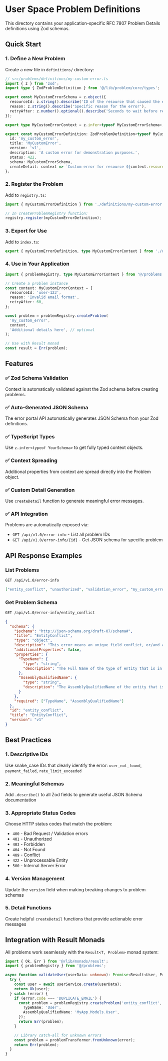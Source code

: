 # User Space Problem Definitions

This directory contains your application-specific RFC 7807 Problem Details definitions using Zod schemas.

## Quick Start

### 1. Define a New Problem

Create a new file in `definitions/` directory:

```typescript
// src/problems/definitions/my-custom-error.ts
import { z } from 'zod';
import type { ZodProblemDefinition } from '@/lib/problem/core/types';

export const MyCustomErrorSchema = z.object({
  resourceId: z.string().describe('ID of the resource that caused the error'),
  reason: z.string().describe('Specific reason for the error'),
  retryAfter: z.number().optional().describe('Seconds to wait before retrying'),
});

export type MyCustomErrorContext = z.infer<typeof MyCustomErrorSchema>;

export const myCustomErrorDefinition: ZodProblemDefinition<typeof MyCustomErrorSchema> = {
  id: 'my_custom_error',
  title: 'MyCustomError',
  version: 'v1',
  description: 'A custom error for demonstration purposes.',
  status: 422,
  schema: MyCustomErrorSchema,
  createDetail: context => `Custom error for resource ${context.resourceId}: ${context.reason}`,
};
```

### 2. Register the Problem

Add to `registry.ts`:

```typescript
import { myCustomErrorDefinition } from './definitions/my-custom-error';

// In createProblemRegistry function:
registry.register(myCustomErrorDefinition);
```

### 3. Export for Use

Add to `index.ts`:

```typescript
export { myCustomErrorDefinition, type MyCustomErrorContext } from './definitions/my-custom-error';
```

### 4. Use in Your Application

```typescript
import { problemRegistry, type MyCustomErrorContext } from '@/problems';

// Create a problem instance
const context: MyCustomErrorContext = {
  resourceId: 'user-123',
  reason: 'Invalid email format',
  retryAfter: 60,
};

const problem = problemRegistry.createProblem(
  'my_custom_error',
  context,
  'Additional details here', // optional
);

// Use with Result monad
const result = Err(problem);
```

## Features

### ✅ **Zod Schema Validation**

Context is automatically validated against the Zod schema before creating problems.

### ✅ **Auto-Generated JSON Schema**

The error portal API automatically generates JSON Schema from your Zod definitions.

### ✅ **TypeScript Types**

Use `z.infer<typeof YourSchema>` to get fully typed context objects.

### ✅ **Context Spreading**

Additional properties from context are spread directly into the Problem object.

### ✅ **Custom Detail Generation**

Use `createDetail` function to generate meaningful error messages.

### ✅ **API Integration**

Problems are automatically exposed via:

- `GET /api/v1.0/error-info` - List all problem IDs
- `GET /api/v1.0/error-info/{id}` - Get JSON schema for specific problem

## API Response Examples

### List Problems

```bash
GET /api/v1.0/error-info
```

```json
["entity_conflict", "unauthorized", "validation_error", "my_custom_error"]
```

### Get Problem Schema

```bash
GET /api/v1.0/error-info/entity_conflict
```

```json
{
  "schema": {
    "$schema": "http://json-schema.org/draft-07/schema#",
    "title": "EntityConflict",
    "type": "object",
    "description": "This error means an unique field conflict, or/and already exists.",
    "additionalProperties": false,
    "properties": {
      "TypeName": {
        "type": "string",
        "description": "The Full Name of the type of entity that is in conflict"
      },
      "AssemblyQualifiedName": {
        "type": "string",
        "description": "The AssemblyQualifiedName of the entity that is in conflict"
      }
    },
    "required": ["TypeName", "AssemblyQualifiedName"]
  },
  "id": "entity_conflict",
  "title": "EntityConflict",
  "version": "v1"
}
```

## Best Practices

### 1. **Descriptive IDs**

Use snake_case IDs that clearly identify the error: `user_not_found`, `payment_failed`, `rate_limit_exceeded`

### 2. **Meaningful Schemas**

Add `.describe()` to all Zod fields to generate useful JSON Schema documentation

### 3. **Appropriate Status Codes**

Choose HTTP status codes that match the problem:

- `400` - Bad Request / Validation errors
- `401` - Unauthorized
- `403` - Forbidden
- `404` - Not Found
- `409` - Conflict
- `422` - Unprocessable Entity
- `500` - Internal Server Error

### 4. **Version Management**

Update the `version` field when making breaking changes to problem schemas

### 5. **Detail Functions**

Create helpful `createDetail` functions that provide actionable error messages

## Integration with Result Monads

All problems work seamlessly with the `Result<T, Problem>` monad system:

```typescript
import { Ok, Err } from '@/lib/monads/result';
import { problemRegistry } from '@/problems';

async function validateUser(userData: unknown): Promise<Result<User, Problem>> {
  try {
    const user = await userService.create(userData);
    return Ok(user);
  } catch (error) {
    if (error.code === 'DUPLICATE_EMAIL') {
      const problem = problemRegistry.createProblem('entity_conflict', {
        TypeName: 'User',
        AssemblyQualifiedName: 'MyApp.Models.User',
      });
      return Err(problem);
    }

    // Library catch-all for unknown errors
    const problem = problemTransformer.fromUnknown(error);
    return Err(problem);
  }
}
```
